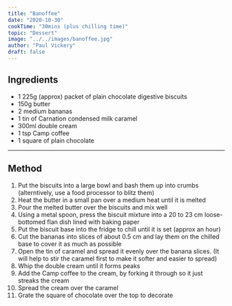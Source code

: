 ```yaml
---
title: "Banoffee"
date: "2020-10-30"
cookTime: "30mins (plus chilling time)"
topic: "Dessert"
image: "../../images/banoffee.jpg"
author: "Paul Vickery"
draft: false
---
```


## Ingredients

- 1 225g (approx) packet of plain chocolate digestive biscuits
- 150g butter
- 2 medium bananas
- 1 tin of Carnation condensed milk caramel
- 300ml double cream
- 1 tsp Camp coffee
- 1 square of plain chocolate

---

## Method

1. Put the biscuits into a large bowl and bash them up into crumbs (alterntively, use a food processor to blitz them)
2. Heat the butter in a small pan over a medium heat until it is melted
3. Pour the melted butter over the biscuits and mix well
4. Using a metal spoon, press the biscuit mixture into a 20 to 23 cm loose-bottomed flan dish lined with baking paper
5. Put the biscuit base into the fridge to chill until it is set (approx an hour)
6. Cut the bananas into slices of about 0.5 cm and lay them on the chilled base to cover it as much as possible
7. Open the tin of caramel and spread it evenly over the banana slices. (It will help to stir the caramel first to make it softer and easier to spread)
8. Whip the double cream until it forms peaks
9. Add the Camp coffee to the cream, by forking it through so it just streaks the cream
10. Spread the cream over the caramel
11. Grate the square of chocolate over the top to decorate
